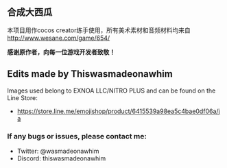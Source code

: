 ## 合成大西瓜
本项目用作cocos creator练手使用，所有美术素材和音频材料均来自 http://www.wesane.com/game/654/

**感谢原作者，向每一位游戏开发者致敬！**

## Edits made by Thiswasmadeonawhim
Images used belong to EXNOA LLC/NITRO PLUS and can be found on the Line Store:
- https://store.line.me/emojishop/product/6415539a98ea5c4bae0df06a/ja

### If any bugs or issues, please contact me:
- Twitter: @wasmadeonawhim
- Discord: thiswasmadeonawhim
